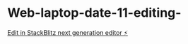# Web-laptop-date-11-editing-

[Edit in StackBlitz next generation editor ⚡️](https://stackblitz.com/~/github.com/Jii26/Web-laptop-date-11-editing-)